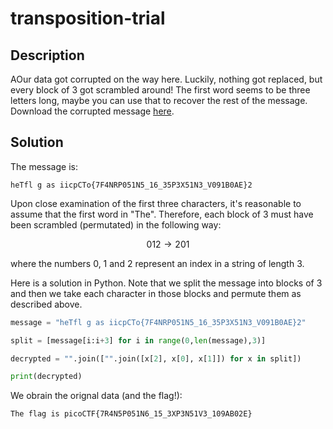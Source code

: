 # transposition-trial
## Description
AOur data got corrupted on the way here. Luckily, nothing got replaced, but every block of $3$ got scrambled around! The first word seems to be three letters long, maybe you can use that to recover the rest of the message. Download the corrupted message [here](https://artifacts.picoctf.net/c/192/message.txt).

## Solution

The message is:

```
heTfl g as iicpCTo{7F4NRP051N5_16_35P3X51N3_V091B0AE}2
```

Upon close examination of the first three characters, it's reasonable to assume that the first word in "The". Therefore, each block of $3$ must have been scrambled (permutated) in the following way:

$$012 \rightarrow 201$$

where the numbers $0$, $1$ and $2$ represent an index in a string of length $3$.

Here is a solution in Python. Note that we split the message into blocks of $3$ and then we take each character in those blocks and permute them as described above.

```python
message = "heTfl g as iicpCTo{7F4NRP051N5_16_35P3X51N3_V091B0AE}2"

split = [message[i:i+3] for i in range(0,len(message),3)]

decrypted = "".join(["".join([x[2], x[0], x[1]]) for x in split])

print(decrypted)
```

We obrain the orignal data (and the flag!):

```
The flag is picoCTF{7R4N5P051N6_15_3XP3N51V3_109AB02E}
```




